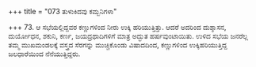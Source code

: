 +++
title = "073 ತುಳುಕಿದವು ಕಮ್ಬನಿಗಳಾ"

+++
73. ಆ ಸಭೆಯಲ್ಲಿದ್ದವರ ಕಣ್ಣುಗಳಿಂದ ನೀರು ಉಕ್ಕಿ ಹರಿಯುತ್ತಿತ್ತು. ಆದರೆ ಅದರಿಂದ ದುಶ್ಶಾಸನ, ದುರ್ಯೋಧನ, ಶಕುನಿ, ಕರ್ಣ, ಜಯದ್ರಥಾದಿಗಳಿಗೆ ಮಾತ್ರ ಅದ್ಭುತ ಹರ್ಷವುಂಟಾಯಿತು. ಉಳಿದ ಸಭೆಯ ಜನರೆಲ್ಲ ತಮ್ಮ ಮುಖಮಂಡಲಕ್ಕೆ ವಸ್ತ್ರದ ಸೆರಗನ್ನು ಮುಚ್ಚಿಕೊಂಡು ವಿಷಾದದಿಂದ, ಕಣ್ಣುಗಳಿಂದ ಉಕ್ಕಿಹರಿಯುತ್ತಿದ್ದ ಜಲಧಾರೆಯಿಂದ ನೆನೆಯುತ್ತಿದ್ದರು.